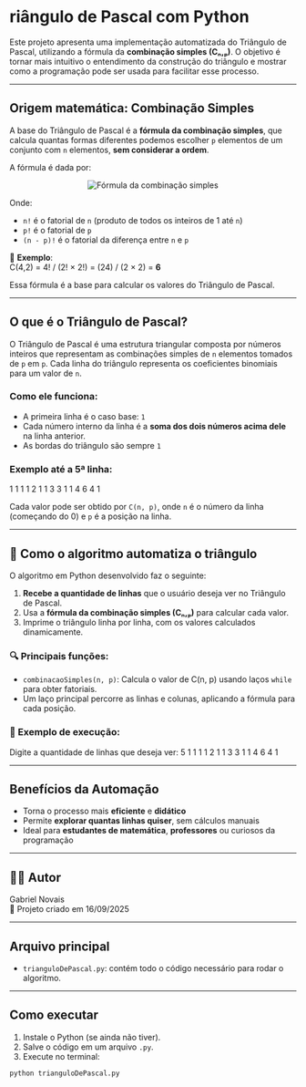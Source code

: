 # riângulo de Pascal com Python

Este projeto apresenta uma implementação automatizada do Triângulo de Pascal, utilizando a fórmula da **combinação simples (Cₙ,ₚ)**. O objetivo é tornar mais intuitivo o entendimento da construção do triângulo e mostrar como a programação pode ser usada para facilitar esse processo.

---

## Origem matemática: Combinação Simples

A base do Triângulo de Pascal é a **fórmula da combinação simples**, que calcula quantas formas diferentes podemos escolher `p` elementos de um conjunto com `n` elementos, **sem considerar a ordem**.

A fórmula é dada por:

<p align="center">
  <img src="https://latex.codecogs.com/svg.image?\dpi{150}&space;\color{White}\huge&space;C_{n,p}&space;=&space;\frac{n!}{p!(n&space;-&space;p)!}" alt="Fórmula da combinação simples">
</p>

Onde:

- `n!` é o fatorial de `n` (produto de todos os inteiros de 1 até `n`)
- `p!` é o fatorial de `p`
- `(n - p)!` é o fatorial da diferença entre `n` e `p`

🔹 **Exemplo**:  
C(4,2) = 4! / (2! × 2!) = (24) / (2 × 2) = **6**

Essa fórmula é a base para calcular os valores do Triângulo de Pascal.

---

## O que é o Triângulo de Pascal?

O Triângulo de Pascal é uma estrutura triangular composta por números inteiros que representam as combinações simples de `n` elementos tomados de `p` em `p`. Cada linha do triângulo representa os coeficientes binomiais para um valor de `n`.

### Como ele funciona:

- A primeira linha é o caso base: `1`
- Cada número interno da linha é a **soma dos dois números acima dele** na linha anterior.
- As bordas do triângulo são sempre `1`

### Exemplo até a 5ª linha:

1
1 1
1 2 1
1 3 3 1
1 4 6 4 1


Cada valor pode ser obtido por `C(n, p)`, onde `n` é o número da linha (começando do 0) e `p` é a posição na linha.

---

## 🤖 Como o algoritmo automatiza o triângulo

O algoritmo em Python desenvolvido faz o seguinte:

1. **Recebe a quantidade de linhas** que o usuário deseja ver no Triângulo de Pascal.
2. Usa a **fórmula da combinação simples (Cₙ,ₚ)** para calcular cada valor.
3. Imprime o triângulo linha por linha, com os valores calculados dinamicamente.

### 🔍 Principais funções:

- `combinacaoSimples(n, p)`: Calcula o valor de C(n, p) usando laços `while` para obter fatoriais.
- Um laço principal percorre as linhas e colunas, aplicando a fórmula para cada posição.

### 🧪 Exemplo de execução:
Digite a quantidade de linhas que deseja ver: 5
1
1 1
1 2 1
1 3 3 1
1 4 6 4 1


---

## Benefícios da Automação

- Torna o processo mais **eficiente** e **didático**
- Permite **explorar quantas linhas quiser**, sem cálculos manuais
- Ideal para **estudantes de matemática**, **professores** ou curiosos da programação

---

## 🧑‍💻 Autor

Gabriel Novais  
📅 Projeto criado em 16/09/2025

---

## Arquivo principal

- `trianguloDePascal.py`: contém todo o código necessário para rodar o algoritmo.

---

## Como executar

1. Instale o Python (se ainda não tiver).
2. Salve o código em um arquivo `.py`.
3. Execute no terminal:

```bash
python trianguloDePascal.py
